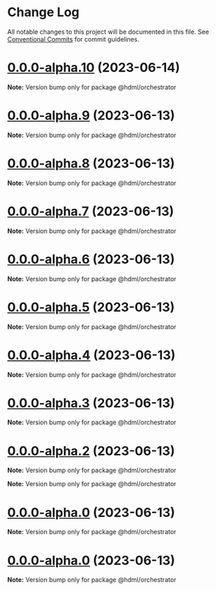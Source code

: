 # Change Log

All notable changes to this project will be documented in this file.
See [Conventional Commits](https://conventionalcommits.org) for commit guidelines.

# [0.0.0-alpha.10](https://github.com/hdml-github/hdml/compare/v0.0.0-alpha.9...v0.0.0-alpha.10) (2023-06-14)

**Note:** Version bump only for package @hdml/orchestrator

# [0.0.0-alpha.9](https://github.com/hdml-github/hdml/compare/v0.0.0-alpha.8...v0.0.0-alpha.9) (2023-06-13)

**Note:** Version bump only for package @hdml/orchestrator

# [0.0.0-alpha.8](https://github.com/hdml-github/hdml/compare/v0.0.0-alpha.7...v0.0.0-alpha.8) (2023-06-13)

**Note:** Version bump only for package @hdml/orchestrator

# [0.0.0-alpha.7](https://github.com/hdml-github/hdml/compare/v0.0.0-alpha.6...v0.0.0-alpha.7) (2023-06-13)

**Note:** Version bump only for package @hdml/orchestrator

# [0.0.0-alpha.6](https://github.com/hdml-github/hdml/compare/v0.0.0-alpha.5...v0.0.0-alpha.6) (2023-06-13)

**Note:** Version bump only for package @hdml/orchestrator

# [0.0.0-alpha.5](https://github.com/hdml-github/hdml/compare/v0.0.0-alpha.4...v0.0.0-alpha.5) (2023-06-13)

**Note:** Version bump only for package @hdml/orchestrator

# [0.0.0-alpha.4](https://github.com/hdml-github/hdml/compare/v0.0.0-alpha.3...v0.0.0-alpha.4) (2023-06-13)

**Note:** Version bump only for package @hdml/orchestrator

# [0.0.0-alpha.3](https://github.com/hdml-github/hdml/compare/v0.0.0-alpha.2...v0.0.0-alpha.3) (2023-06-13)

**Note:** Version bump only for package @hdml/orchestrator

# [0.0.0-alpha.2](https://github.com/hdml-github/hdml/compare/v0.0.0-alpha.1...v0.0.0-alpha.2) (2023-06-13)

**Note:** Version bump only for package @hdml/orchestrator

**Note:** Version bump only for package @hdml/orchestrator

# [0.0.0-alpha.0](https://github.com/hdml-github/hdml/compare/v0.0.0-alpha.1...v0.0.0-alpha.0) (2023-06-13)

**Note:** Version bump only for package @hdml/orchestrator

# [0.0.0-alpha.0](https://github.com/hdml-github/hdml/compare/v0.0.0-alpha.1...v0.0.0-alpha.0) (2023-06-13)

**Note:** Version bump only for package @hdml/orchestrator
